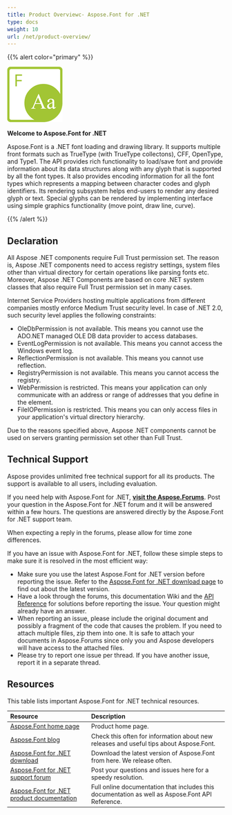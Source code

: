 ```yaml
---
title: Product Overviewc- Aspose.Font for .NET
type: docs
weight: 10
url: /net/product-overview/
---
```


{{% alert color="primary" %}}

![todo:image_alt_text](product-overview_1.png)

**Welcome to Aspose.Font for .NET**

Aspose.Font is a .NET font loading and drawing library. It supports multiple front formats such as TrueType (with TrueType collectons), CFF, OpenType, and Type1. The API provides rich functionality to load/save font and provide information about its data structures along with any glyph that is supported by all the font types. It also provides encoding information for all the font types which represents a mapping between character codes and glyph identifiers. Its rendering subsystem helps end-users to render any desired glyph or text. Special glyphs can be rendered by implementing interface using simple graphics functionality (move point, draw line, curve).

{{% /alert %}}
## **Declaration**
All Aspose .NET components require Full Trust permission set. The reason is, Aspose .NET components need to access registry settings, system files other than virtual directory for certain operations like parsing fonts etc. Moreover, Aspose .NET Components are based on core .NET system classes that also require Full Trust permission set in many cases.

Internet Service Providers hosting multiple applications from different companies mostly enforce Medium Trust security level. In case of .NET 2.0, such security level applies the following constraints:

- OleDbPermission is not available. This means you cannot use the ADO.NET managed OLE DB data provider to access databases.
- EventLogPermission is not available. This means you cannot access the Windows event log.
- ReflectionPermission is not available. This means you cannot use reflection.
- RegistryPermission is not available. This means you cannot access the registry.
- WebPermission is restricted. This means your application can only communicate with an address or range of addresses that you define in the <trust> element.
- FileIOPermission is restricted. This means you can only access files in your application's virtual directory hierarchy.

Due to the reasons specified above, Aspose .NET components cannot be used on servers granting permission set other than Full Trust.
## **Technical Support**
Aspose provides unlimited free technical support for all its products. The support is available to all users, including evaluation.

If you need help with Aspose.Font for .NET, [**visit the Aspose.Forums**](https://forum.aspose.com/). Post your question in the Aspose.Font for .NET forum and it will be answered within a few hours. The questions are answered directly by the Aspose.Font for .NET support team.

When expecting a reply in the forums, please allow for time zone differences.

If you have an issue with Aspose.Font for .NET, follow these simple steps to make sure it is resolved in the most efficient way:

- Make sure you use the latest Aspose.Font for .NET version before reporting the issue. Refer to the [Aspose.Font for .NET download page](https://www.nuget.org/packages/Aspose.Font/) to find out about the latest version.
- Have a look through the forums, this documentation Wiki and the [API Reference](https://apireference.aspose.com/net/font) for solutions before reporting the issue. Your question might already have an answer.
- When reporting an issue, please include the original document and possibly a fragment of the code that causes the problem. If you need to attach multiple files, zip them into one. It is safe to attach your documents in Aspose.Forums since only you and Aspose developers will have access to the attached files.
- Please try to report one issue per thread. If you have another issue, report it in a separate thread.
## **Resources**
This table lists important Aspose.Font for .NET technical resources.

|**Resource**|**Description**|
| :- | :- |
|[Aspose.Font home page](https://products.aspose.com/font/net)|Product home page.|
|[Aspose.Font blog](https://blog.aspose.com/category/font/)|Check this often for information about new releases and useful tips about Aspose.Font.|
|[Aspose.Font for .NET download](https://www.nuget.org/packages/Aspose.font/)|Download the latest version of Aspose.Font from here. We release often.|
|[Aspose.Font for .NET support forum](https://forum.aspose.com/font)|Post your questions and issues here for a speedy resolution.|
|[Aspose.Font for .NET product documentation](/font/net/home/)|Full online documentation that includes this documentation as well as Aspose.Font API Reference.|
